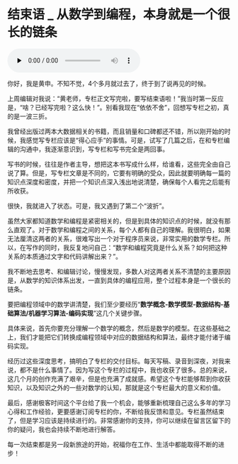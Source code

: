 # 结束语 _ 从数学到编程，本身就是一个很长的链条

<audio id="audio" title="结束语 | 从数学到编程，本身就是一个很长的链条" controls="" preload="none"><source id="mp3" src="https://static001.geekbang.org/resource/audio/0d/3e/0d98ff25e07ba40aabe1ad1f18f17f3e.mp3"></audio>

你好，我是黄申。不知不觉，4个多月就过去了，终于到了说再见的时候。

上周编辑对我说：“黄老师，专栏正文写完啦，要写结束语啦！”我当时第一反应是，“啥？已经写完啦？这么快！”。别看我现在“依依不舍”，回想写专栏之初，真的是一波三折。

我曾经出版过两本大数据相关的书籍，而且销量和口碑都还不错，所以刚开始的时候，我感觉写专栏应该是“得心应手”的事情。可是，试写了几篇之后，在和专栏编辑的沟通中，我逐渐意识到，写专栏和写书完全是两回事。

写书的时候，往往是作者主导，想把这本书写成什么样，给谁看，这些完全由自己说了算。但是，写专栏文章是不同的，它要有明确的受众，因此就要明确每一篇的知识点深度和密度，并把一个知识点深入浅出地说清楚，确保每个人看完之后能有所收获。

很快，我就进入了状态。可是，我又遇到了第二个“波折”。

虽然大家都知道数学和编程是紧密相关的，但是到具体的知识点的时候，就没有那么直观了。对于数学和编程之间的关系，每个人都有自己的理解。我很明白，如果无法厘清这两者的关系，很难写出一个对于程序员来说，非常实用的数学专栏。所以，在写作的同时，我反复地问自己：“数学和编程究竟是什么关系？如何把这种关系的本质通过文字和代码讲解出来？”。

我不断地去思考、和编辑讨论，慢慢发现，多数人对这两者关系不清楚的主要原因是，从数学的知识体系出发，一直到具体的编程应用，整个过程本身是一个很长的链条。

要把编程领域中的数学讲清楚，我们至少要经历“**数学概念-数学模型-数据结构-基础算法/机器学习算法-编码实现**”这几个关键步骤。

具体来说，首先你要充分理解一个数学的概念，然后是数学的模型。在这些基础之上，我们才能把它们转换成编程领域中对应的数据结构和算法，最终才能付诸于编码实现。

经历过这些深度思考，搞明白了专栏的交付目标。每天写稿、录音到深夜，对我来说，都不是什么事情了。因为写这个专栏的过程中，我也收获了很多。总的来说，这几个月的创作充满了艰辛，但是也充满了成就感。希望这个专栏能够帮到你收获知识，以及知识之外的一些对数学的认知，那就是这个专栏最大的意义和价值。

最后，感谢极客时间这个平台给了我一个机会，能够重新梳理自己这么多年的学习心得和工作经验，更要感谢订阅专栏的你，不断给我反馈和意见。专栏虽然结束了，但是学习应该是持续进行的。非常感谢你的支持，你可以继续在留言区留下的你的疑问，我也会持续不断地进行解答。

每一次结束都是另一段新旅途的开始，祝福你在工作、生活中都能取得不断的进步！

[<img src="https://static001.geekbang.org/resource/image/02/e2/02b2209b1e30a4268e38c68a0cdf61e2.jpg" alt="">](http://bbn7rz69sba2z1ns.mikecrm.com/40Q6Dxa)


